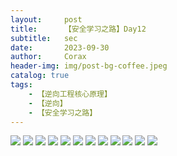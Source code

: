 ```yaml
---
layout:     post
title:      【安全学习之路】Day12
subtitle:   sec
date:       2023-09-30
author:     Corax
header-img: img/post-bg-coffee.jpeg
catalog: true
tags:
    - 【逆向工程核心原理】
    - 【逆向】
    - 【安全学习之路】
---
```


![](https://typora-1321221957.cos.ap-shanghai.myqcloud.com/image1/202311021046782.png)
![](https://typora-1321221957.cos.ap-shanghai.myqcloud.com/image1/202311021046783.png)
![](https://typora-1321221957.cos.ap-shanghai.myqcloud.com/image1/202311021046784.png)
![](https://typora-1321221957.cos.ap-shanghai.myqcloud.com/image1/202311021046786.png)
![](https://typora-1321221957.cos.ap-shanghai.myqcloud.com/image1/202311021046787.png)
![](https://typora-1321221957.cos.ap-shanghai.myqcloud.com/image1/202311021046788.png)
![](https://typora-1321221957.cos.ap-shanghai.myqcloud.com/image1/202311021046789.png)
![](https://typora-1321221957.cos.ap-shanghai.myqcloud.com/image1/202311021046790.png)
![](https://typora-1321221957.cos.ap-shanghai.myqcloud.com/image1/202311021046791.png)
![](https://typora-1321221957.cos.ap-shanghai.myqcloud.com/image1/202311021046792.png)
![](https://typora-1321221957.cos.ap-shanghai.myqcloud.com/image1/202311021046793.png)
![](https://typora-1321221957.cos.ap-shanghai.myqcloud.com/image1/202311021046794.png)
